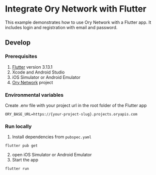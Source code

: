 # Integrate Ory Network with Flutter

This example demonstrates how to use Ory Network with a Flutter app. It includes
login and registration with email and password.

## Develop

### Prerequisites

1. [Flutter](https://docs.flutter.dev/get-started/install) version 3.13.1
2. Xcode and Android Studio
3. iOS Simulator or Android Emulator
4. [Ory Network](https://console.ory.sh/) project

### Environmental variables

Create .env file with your project url in the root folder of the Flutter app

```env
ORY_BASE_URL=https://{your-project-slug}.projects.oryapis.com
```

### Run locally

1. Install dependencies from `pubspec.yaml`

```console
flutter pub get
```

2. open iOS Simulator or Android Emulator
3. Start the app

```console
flutter run
```
